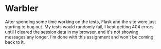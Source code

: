 # Warbler

After spending some time working on the tests, Flask and the site were just starting to bug out.  My tests would randomly fail, I kept getting 404 errors until I cleared the session data in my browser, and it's not showing messages any longer.  I'm done with this assignment and won't be coming back to it.
